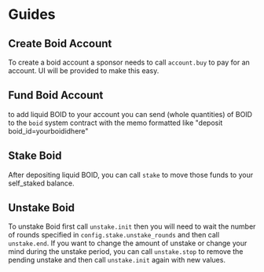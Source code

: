 # Guides

## Create Boid Account
To create a boid account a sponsor needs to call `account.buy` to pay for an account. UI will be provided to make this easy.

## Fund Boid Account
to add liquid BOID to your account you can send (whole quantities) of BOID to the `boid` system contract with the memo formatted like "deposit boid_id=yourboididhere"

## Stake Boid
After depositing liquid BOID, you can call `stake` to move those funds to your self_staked balance.

## Unstake Boid
To unstake Boid first call `unstake.init` then you will need to wait the number of rounds specified in `config.stake.unstake_rounds` and then call `unstake.end`. If you want to change the amount of unstake or change your mind during the unstake period, you can call `unstake.stop` to remove the pending unstake and then call `unstake.init` again with new values.
